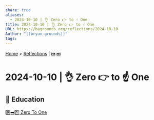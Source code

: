 ```yaml
---
share: true
aliases:
  - 2024-10-10 | 👌 Zero 👉 to ☝️ One
title: 2024-10-10 | 👌 Zero 👉 to ☝️ One
URL: https://bagrounds.org/reflections/2024-10-10
Author: "[[bryan-grounds]]"
tags: 
---
```

[Home](../index.md) > [Reflections](./index.md) | [⏮️](./2024-09-22.md) [⏭️](./2024-10-19.md)  
# 2024-10-10 | 👌 Zero 👉 to ☝️ One  
## 🧠 Education  
[0️⃣➡️1️⃣ Zero To One](../books/zero-to-one.md)  
